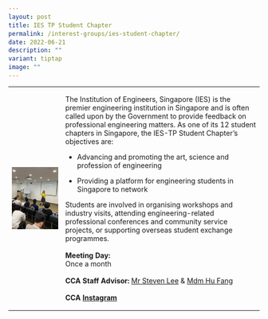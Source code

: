 ```yaml
---
layout: post
title: IES TP Student Chapter
permalink: /interest-groups/ies-student-chapter/
date: 2022-06-21
description: ""
variant: tiptap
image: ""
---
```

<table style="minWidth: 50px">
<colgroup>
<col>
<col>
</colgroup>
<tbody>
<tr>
<td rowspan="1" colspan="1">
<div class="isomer-image-wrapper">
<img style="display:block;margin-left:auto;margin-right:auto;" height="auto" width="100%" alt="Institution of Engineers, Singapore Student Chapter" src="/images/CCA_ies_student_chapter.jpg">
</div>
</td>
<td rowspan="1" colspan="1">
<p>The Institution of Engineers, Singapore (IES) is the premier engineering
institution in Singapore and is often called upon by the Government to
provide feedback on professional engineering matters. As one of its 12
student chapters in Singapore, the IES-TP Student Chapter’s objectives
are:
<br>
</p>
<ul data-tight="true" class="tight">
<li>
<p>Advancing and promoting the art, science and profession of engineering</p>
</li>
<li>
<p>Providing a platform for engineering students in Singapore to network</p>
</li>
</ul>
<p></p>
<p>Students are involved in organising workshops and industry visits, attending
engineering-related professional conferences and community service projects,
or supporting overseas student exchange programmes.
<br>
<br><strong>Meeting Day:</strong>
<br>Once a month
<br>
<br><strong>CCA Staff Advisor:</strong>  <a href="mailto:Steven_LEE@TP.EDU.SG" rel="noopener nofollow" target="_blank">Mr Steven Lee</a> &amp; <a href="mailto:Fang_HU@tp.edu.sg" rel="noopener noreferrer nofollow" target="_blank">Mdm Hu Fang</a>
<br>
<br><strong>CCA <a href="https://www.instagram.com/iestemasekpoly" rel="noopener noreferrer nofollow" target="_blank">Instagram</a></strong>
</p>
</td>
</tr>
</tbody>
</table>
<p></p>